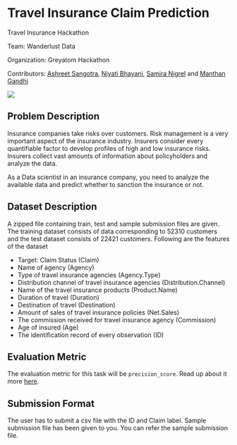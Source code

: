 # Travel Insurance Claim Prediction
Travel Insurance Hackathon

Team: Wanderlust Data

Organization: Greyatom Hackathon

Contributors: [Ashreet Sangotra](https://github.com/ashreetsangotra), [Niyati Bhayani](https://github.com/niyati-bhayani), [Samira Nigrel](https://github.com/samira-nigrel) and [Manthan Gandhi](https://github.com/manthangandhi)

![](https://www.acko.com/wp-content/uploads/2018/12/How-to-claim-travel-insurance-1024x683.jpg)



## Problem Description

Insurance companies take risks over customers. Risk management is a very important aspect of the insurance industry. Insurers consider every quantifiable factor to develop profiles of high and low insurance risks. Insurers collect vast amounts of information about policyholders and analyze the data.

As a Data scientist in an insurance company, you need to analyze the available data and predict whether to sanction the insurance or not.

## Dataset Description

A zipped file containing train, test and sample submission files are given. The training dataset consists of data corresponding to 52310 customers and the test dataset consists of 22421 customers. Following are the features of the dataset

- Target: Claim Status (Claim)
- Name of agency (Agency)
- Type of travel insurance agencies (Agency.Type)
- Distribution channel of travel insurance agencies (Distribution.Channel)
- Name of the travel insurance products (Product.Name)
- Duration of travel (Duration)
- Destination of travel (Destination)
- Amount of sales of travel insurance policies (Net.Sales)
- The commission received for travel insurance agency (Commission)
- Age of insured (Age)
- The identification record of every observation (ID)

## Evaluation Metric

The evaluation metric for this task will be `precision_score`. Read up about it more [here](https://scikit-learn.org/stable/modules/generated/sklearn.metrics.precision_score.html).

## Submission Format

The user has to submit a csv file with the ID and Claim label. Sample submission file has been given to you. You can refer the sample submission file.
       